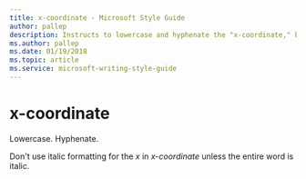 ```yaml
---
title: x-coordinate - Microsoft Style Guide
author: pallep
description: Instructs to lowercase and hyphenate the "x-coordinate," but to not use italic formatting for the x in x-coordinate unless the entire word is italic.
ms.author: pallep
ms.date: 01/19/2018
ms.topic: article
ms.service: microsoft-writing-style-guide
---
```


# x-coordinate

Lowercase. Hyphenate.

Don't use italic formatting for the *x* in *x-coordinate* unless the entire word is italic.

